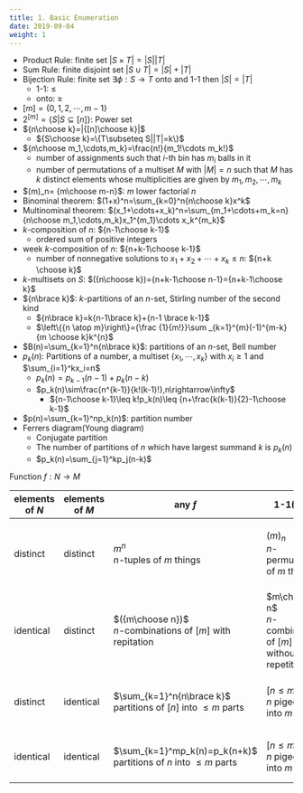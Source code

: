 ```yaml
---
title: 1. Basic Enumeration
date: 2019-09-04
weight: 1
---
```


* Product Rule: finite set $|S\times T|=|S||T|$
* Sum Rule: finite disjoint set $|S\cup T|=|S|+|T|$
* Bijection Rule: finite set $\exists\phi:S\rightarrow T$ onto and 1-1 then $|S|=|T|$
  * 1-1: $\leq$
  * onto: $\geq$
* $[m] = \{0,1,2,\cdots,m-1\}$
* $2^{[m]}=\{S|S\subseteq [n]\}$: Power set
* ${n\choose k}=|{[n]\choose k}|$
  * ${S\choose k}=\{T\subseteq S||T|=k\}$
* ${n\choose m_1,\cdots,m_k}=\frac{n!}{m_1!\cdots m_k!}$
  * number of assignments such that $i$-th bin has $m_i$ balls in it
  * number of permutations of a multiset $M$ with $|M|=n$ such that $M$ has $k$ distinct elements whose multiplicities are given by $m_1,m_2,\cdots,m_k$
* $(m)_n= {m\choose m-n}$: $m$ lower factorial $n$
* Binominal theorem: $(1+x)^n=\sum_{k=0}^n{n\choose k}x^k$
* Multinominal theorem: $(x_1+\cdots+x_k)^n=\sum_{m_1+\cdots+m_k=n}{n\choose m_1,\cdots,m_k}x_1^{m_1}\cdots x_k^{m_k}$
* $k$-composition of $n$: ${n-1\choose k-1}$
  * ordered sum of positive integers
* week $k$-composition of $n$: ${n+k-1\choose k-1}$
  * number of nonnegative solutions to $x_1+x_2+\cdots+x_k\leq n$: ${n+k \choose k}$
* $k$-multisets on $S$: $({n\choose k})={n+k-1\choose n-1}={n+k-1\choose k}$
* ${n\brace k}$: $k$-partitions of an $n$-set, Stirling number of the second kind
   * ${n\brace k}=k{n-1\brace k}+{n-1 \brace k-1}$
   * $\left\{{n \atop m}\right\}={\frac {1}{m!}}\sum _{k=1}^{m}(-1)^{m-k}{m \choose k}k^{n}$
* $B(n)=\sum_{k=1}^n{n\brace k}$: partitions of an $n$-set, Bell number
* $p_k(n)$: Partitions of a number, a multiset $\{x_1,\cdots,x_k\}$ with $x_i\geq 1$ and $\sum_{i=1}^kx_i=n$
   * $p_k(n)=p_{k-1}(n-1)+p_k(n-k)$
   * $p_k(n)\sim\frac{n^{k-1}}{k!(k-1)!},n\rightarrow\infty$
     * ${n-1\choose k-1}\leq k!p_k(n)\leq {n+\frac{k(k-1)}{2}-1\choose k-1}$
* $p(n)=\sum_{k=1}^np_k(n)$: partition number
* Ferrers diagram(Young diagram)
   * Conjugate partition
   * The number of partitions of $n$ which have largest summand $k$ is $p_k(n)$
   * $p_k(n)=\sum_{j=1}^kp_j(n-k)$

Function $f:N\rightarrow M$

| elements of $N$ | elements of $M$ | any $f$                                                                | 1-1($\leq 1$)                                                 | on-to($\geq 1$)                                           |
| --------------- | --------------- | ---------------------------------------------------------------------- | ------------------------------------------------------------- | --------------------------------------------------------- |
| distinct        | distinct        | $m^n$<br>$n$-tuples of $m$ things                                      | $(m)_n$<br>$n$-permutations of $m$ things                     | $m!{n\brace m}$<br>partition $[n]$ into $m$ ordered parts |
| identical       | distinct        | $({m\choose n})$<br>$n$-combinations of $[m]$ with repitation          | $m\choose n$<br>$n$-combinations of $[m]$ without repetitions | ${n-1\choose m-1}$<br>$m$-compositions of $n$             |
| distinct        | identical       | $\sum_{k=1}^n{n\brace k}$<br>partitions of $[n]$ into $\leq m$ parts   | $[n\leq m]$<br>$n$ pigeons into $m$ holes                     | ${n \brace m}$<br>partitions of $[n]$ into $m$ parts      |
| identical       | identical       | $\sum_{k=1}^mp_k(n)=p_k(n+k)$<br>partitions of $n$ into $\leq m$ parts | $[n\leq m]$<br>$n$ pigeons into $m$ holes                     | $p_m(n)$<br>partitions of $n$ into $m$ parts              |
